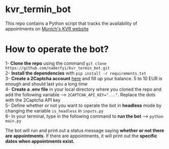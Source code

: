 # kvr_termin_bot
This repo contains a Python script that tracks the availability of appointments on [Munich's KVR website](https://stadt.muenchen.de/terminvereinbarung_/terminvereinbarung_abh.html?cts=1000113&fbclid=IwAR31BvMBVLqWDBmoJweBxakVchV3CUbu17dKrNQQPheUVk2502k73BgckcY)

# How to operate the bot?
1- **Clone the repo** using the command `git clone https://github.com/naderfyi/kvr_termin_bot.git`  
2- **Install the dependencies** with `pip install -r requirements.txt`  
3- **Create a 2Captcha account** [here](https://2captcha.com/) and fill up your balance. 5 to 10 EUR is enough and should last you a long time  
4- **Create a .env file** in your local directory where you cloned the repo and add the following variable --> `2CAPTCHA_API_KEY="..."`. Replace the dots with the 2Captcha API key  
5- Define whether or not you want to operate the bot in **headless** mode by changing the variable `is_headless` in `inputs.py`  
6- In your terminal, type in the following command to **run the bot** --> `python main.py`  

The bot will run and print out a status message saying **whether or not there are appointments**. If there are appointments, it will print out the **specific dates when appointments exist.**